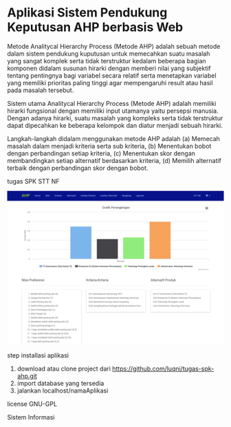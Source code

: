 #  Aplikasi Sistem Pendukung Keputusan AHP berbasis Web
Metode Analitycal Hierarchy Process (Metode AHP) adalah sebuah metode dalam sistem pendukung kuputusan untuk memecahkan suatu masalah yang sangat komplek serta tidak terstruktur kedalam beberapa bagian komponen didalam susunan hirarki dengan memberi nilai yang subjektif tentang pentingnya bagi variabel secara relatif serta menetapkan variabel yang memiliki prioritas paling tinggi agar mempengaruhi result atau hasil pada masalah tersebut.

Sistem utama Analitycal Hierarchy Process (Metode AHP) adalah memiliki hirarki fungsional dengan memiliki input utamanya yaitu persepsi manusia. Dengan adanya hirarki, suatu masalah yang kompleks serta tidak terstruktur dapat dipecahkan ke beberapa kelompok dan diatur menjadi sebuah hirarki.

Langkah-langkah didalam menggunakan metode AHP adalah (a) Memecah masalah dalam menjadi kriteria serta sub kriteria, (b) Menentukan bobot dengan perbandingan setiap kriteria, (c) Menentukan skor dengan membandingkan setiap alternatif berdasarkan kriteria, (d) Memilih alternatif terbaik dengan perbandingan skor dengan bobot.

tugas SPK STT NF

![image.png]( https://github.com/luqni/new-tugas-spk-ahp/blob/master/Screenshot.png )

step installasi aplikasi

1. download atau clone project dari https://github.com/luqni/tugas-spk-ahp.git
2. import database yang tersedia
3. jalankan localhost/namaAplikasi


license GNU-GPL

Sistem Informasi

